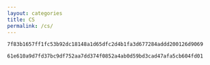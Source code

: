 ```yaml
---
layout: categories
title: CS
permalink: /cs/
---
```


`7f83b1657ff1fc53b92dc18148a1d65dfc2d4b1fa3d677284addd200126d9069`

`61e610a9d7fd37bc9df752aa7dd374f0852a4ab0d59bd3cad47afa5cb604fd01`
